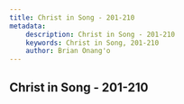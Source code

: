 ```yaml
---
title: Christ in Song - 201-210
metadata:
    description: Christ in Song - 201-210
    keywords: Christ in Song, 201-210
    author: Brian Onang'o
---
```



## Christ in Song - 201-210
  